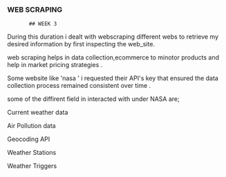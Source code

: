 ### WEB SCRAPING
           ## WEEK 3
During this duration i dealt with webscraping different webs to retrieve my desired information by first inspecting the web_site.

web scraping helps in data collection,ecommerce to minotor products and help in market pricing strategies .

Some website like 'nasa ' i requested their API's key that ensured the data collection process remained consistent over time .

some of the diffirent field in interacted with under NASA are;

Current weather data

Air Pollution data

Geocoding API

Weather Stations

Weather Triggers
